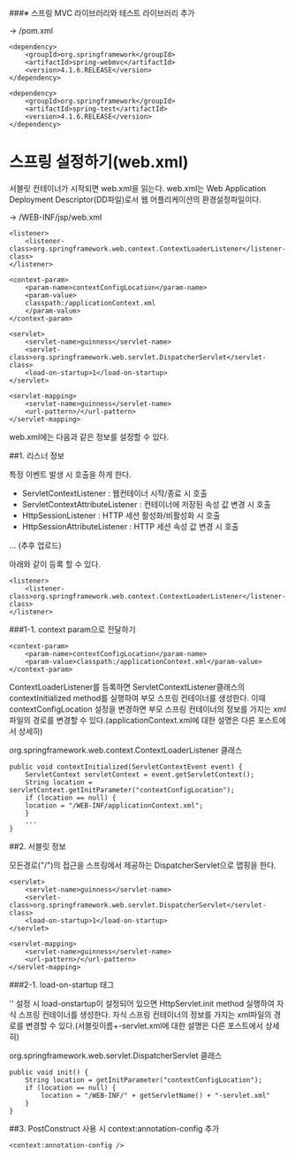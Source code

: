 ###※ 스프링 MVC 라이브러리와 테스트 라이브러리 추가

-> /pom.xml

```
<dependency>
    <groupId>org.springframework</groupId>
    <artifactId>spring-webmvc</artifactId>
    <version>4.1.6.RELEASE</version>
</dependency>
```

```
<dependency>
    <groupId>org.springframework</groupId>
    <artifactId>spring-test</artifactId>
    <version>4.1.6.RELEASE</version>
</dependency>
```

# 스프링 설정하기(web.xml)

서블릿 컨테이너가 시작되면 web.xml을 읽는다. web.xml는 Web Application Deployment Descriptor(DD파일)로서 웹 어플리케이션의 환경설정파일이다.

-> /WEB-INF/jsp/web.xml

```
<listener>
	<listener-class>org.springframework.web.context.ContextLoaderListener</listener-class>
</listener>

<context-param>
	<param-name>contextConfigLocation</param-name>
	<param-value>
    classpath:/applicationContext.xml
    </param-value>
</context-param>

<servlet>
	<servlet-name>guinness</servlet-name>
	<servlet-class>org.springframework.web.servlet.DispatcherServlet</servlet-class>
	<load-on-startup>1</load-on-startup>
</servlet>

<servlet-mapping>
	<servlet-name>guinness</servlet-name>
	<url-pattern>/</url-pattern>
</servlet-mapping>
```

web.xml에는 다음과 같은 정보를 설정할 수 있다.

##1. 리스너 정보 

특정 이벤트 발생 시 호출을 하게 한다.

- ServletContextListener : 웹컨테이너 시작/종료 시 호출
- ServletContextAttributeListener : 컨테이너에 저장된 속성 값 변경 시 호출
- HttpSessionListener : HTTP 세션 활성화/비활성화 시 호출 
- HttpSessionAttributeListener : HTTP 세션 속성 값 변경 시 호출

... (추후 업로드)

아래와 같이 등록 할 수 있다.

```
<listener>
	<listener-class>org.springframework.web.context.ContextLoaderListener</listener-class>
</listener>
```

###1-1. context param으로 전달하기
```
<context-param>
	<param-name>contextConfigLocation</param-name>
	<param-value>classpath:/applicationContext.xml</param-value>
</context-param>
```

ContextLoaderListener를 등록하면 ServletContextListener클래스의  contextInitialized method를 실행하여 부모 스프링 컨테이너를 생성한다. 이때 contextConfigLocation 설정을 변경하면 부모 스프링 컨테이너의 정보를 가지는 xml파일의 경로를 변경할 수 있다.(applicationContext.xml에 대한 설명은 다른 포스트에서 상세히)

org.springframework.web.context.ContextLoaderListener 클래스

```
public void contextInitialized(ServletContextEvent event) {
	ServletContext servletContext = event.getServletContext();
	String location = servletContext.getInitParameter("contextConfigLocation");
	if (location == null) {
	location = "/WEB-INF/applicationContext.xml";
	}
	...
}
```

##2. 서블릿 정보

모든경로("/")의 접근을 스프링에서 제공하는 DispatcherServlet으로 맵핑을 한다.

```
<servlet>
	<servlet-name>guinness</servlet-name>
	<servlet-class>org.springframework.web.servlet.DispatcherServlet</servlet-class>
	<load-on-startup>1</load-on-startup>
</servlet>

<servlet-mapping>
	<servlet-name>guinness</servlet-name>
	<url-pattern>/</url-pattern>
</servlet-mapping>
```

###2-1. load-on-startup 태그

'<servlet />' 설정 시 load-onstartup이 설정되어 있으면 HttpServlet.init method 실행하여 자식 스프링 컨테이너를 생성한다. 자식 스프링 컨테이너의 정보를 가지는 xml파일의 경로를 변경할 수 있다.(서블릿이름+-servlet.xml에 대한 설명은 다른 포스트에서 상세히)

org.springframework.web.servlet.DispatcherServlet 클래스

```
public void init() {
	String location = getInitParameter("contextConfigLocation");
	if (location == null) {
		location = "/WEB-INF/" + getServletName() + "-servlet.xml"
	}
}

```

##3. PostConstruct 사용 시 context:annotation-config 추가
```
<context:annotation-config />
```